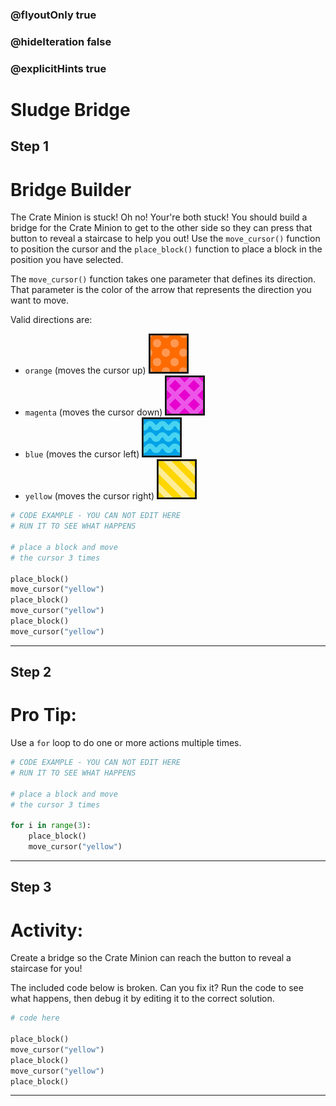 ### @flyoutOnly true
### @hideIteration false
### @explicitHints true

# Sludge Bridge

## Step 1
# Bridge Builder

The Crate Minion is stuck! Oh no! Your're both stuck! You should build a bridge for the Crate Minion to get to the other side so they can press that button to reveal a staircase to help you out! Use the `move_cursor()` function to position the cursor and the `place_block()` function to place a block in the position you have selected.

The `move_cursor()` function takes one parameter that defines its direction. That parameter is the color of the arrow that represents the direction you want to move.

Valid directions are:
- `orange` (moves the cursor up) ![Orange Arrow](img/orange_arrow.png "Orange Arrow")
- `magenta` (moves the cursor down)  ![Magenta Arrow](img/magenta_arrow.png "Magenta Arrow")
- `blue` (moves the cursor left)  ![Blue Arrow](img/blue_arrow.png "Blue Arrow")
- `yellow` (moves the cursor right)  ![Yellow Arrow](img/yellow_arrow.png "Yellow Arrow")

```python
# CODE EXAMPLE - YOU CAN NOT EDIT HERE
# RUN IT TO SEE WHAT HAPPENS

# place a block and move
# the cursor 3 times

place_block()
move_cursor("yellow")
place_block()
move_cursor("yellow")
place_block()
move_cursor("yellow")
```

---

## Step 2
# Pro Tip:

Use a `for` loop to do one or more actions multiple times.

```python
# CODE EXAMPLE - YOU CAN NOT EDIT HERE
# RUN IT TO SEE WHAT HAPPENS

# place a block and move
# the cursor 3 times

for i in range(3):
    place_block()
    move_cursor("yellow")
```

---

## Step 3
# Activity:

Create a bridge so the Crate Minion can reach the button to reveal a staircase for you!

The included code below is broken. Can you fix it? Run the code to see what happens, then debug it by editing it to the correct solution.

```python
# code here

place_block()
move_cursor("yellow")
place_block()
move_cursor("yellow")
place_block()
```

---

